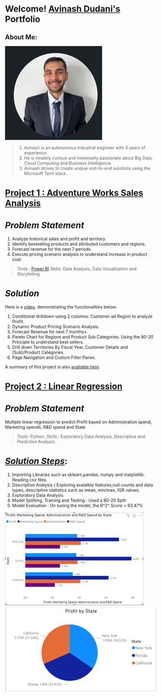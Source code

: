 # Welcome! [Avinash Dudani's](https://www.linkedin.com/in/avinash-dudani/) Portfolio

## About Me:

![](https://github.com/avixd/dudaniavinash.github.io/blob/main/images/Capture.PNG)
> 1. Avinash is an autonomous Industrial engineer with 3 years of experience.
> 2. He is innately curious and immensely passionate about Big Data, Cloud Computing and Business Intelligence.
> 3. Avinash strives to create unqiue end-to-end solutions using the Microsoft Tech stack.


# [Project 1 : Adventure Works Sales Analysis](https://github.com/avixd/Adventure-Works-Sales-Analysis)

# *Problem Statement*
1. Analyze historical sales and profit and territory.
2. Identify bestselling products and attributed customers and regions.
3. Forecast revenue for the next 7 periods.
4. Execute pricing scenario analysis to understand increase in product cost.

> *Tools* : [Power BI](https://www.credly.com/badges/f0925474-6b3f-4455-9b44-a1576025a9e6/linked_in_profile)
> *Skills*: Data Analysis, Data Visualization and Storytelling.

# *Solution*
Here is a [video](https://1drv.ms/f/s!AkGuKJKxOlnAgQiNthHdATh_Ugps?e=XufHrk), demonstrating the functionalities below:
1. Conditional drilldown using 2 columns: Customer ad Region to analyze Profit.
2. Dynamic Product Pricing Scenario Analysis.
3. Forecast Revenue for next 7 months+.
4. Pareto Chart for Regions and Product Sub Categories. Using the 80-20 Principle to understand best sellers.
5. Drill down Territories By Fiscal Year, Customer Details and (Sub)/Product Categories.
6. Page Navigation and Custom Filter Panes.

A summary of this project is also [available here](https://1drv.ms/b/s!AkGuKJKxOlnAgQnnpK9jm-kMUHM6?e=ko3cGO).


# [Project 2 : Linear Regression ](https://github.com/avixd/MultipleLinearRegressioninPython)
# *Problem Statement*
Multiple linear regression to predict Profit based on Administration spend, Marketing spends, R&D spend and State

> *Tools*:  Python. 
> *Skills* : Exploratory Data Analysis, Descriptive and Predictive Analysis.

# [*Solution Steps*](https://1drv.ms/b/s!AkGuKJKxOlnAgQxHIJK4HfocT9F8?e=j7FkPX):
1. Importing Libraries such as sklearn,pandas, numpy and matplotlib. Reading csv files.
2. Descriptive Analysis ( Exploring avaialble features,null counts and data types, descriptive statistics such as mean, min/max, IQR values.
3. Exploratory Data Analysis
4. Model Splitting, Training and Testing : Used a 80-20 Split
5. Model Evaluation : On tuning the model, the R^2^ Score = 93.47%


![](https://github.com/avixd/dudaniavinash.github.io/blob/main/images/profit2.png)
![](https://github.com/avixd/dudaniavinash.github.io/blob/main/images/profit.png)




